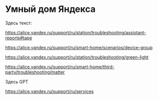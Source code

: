# Умный дом Яндекса

Здесь текст: 

https://alice.yandex.ru/support/ru/station/troubleshooting/assistant-reports#tape 

https://alice.yandex.ru/support/ru/smart-home/scenarios/device-group 

https://alice.yandex.ru/support/ru/station/troubleshooting/green-light 

https://alice.yandex.ru/support/ru/smart-home/third-party/troubleshooting/matter

Здесь GPT 

https://alice.yandex.ru/support/ru/services
